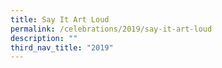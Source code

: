 ```yaml
---
title: Say It Art Loud
permalink: /celebrations/2019/say-it-art-loud
description: ""
third_nav_title: "2019"
---
```

